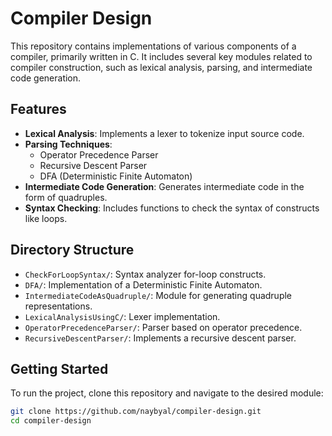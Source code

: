 # Compiler Design

This repository contains implementations of various components of a compiler, primarily written in C. It includes several key modules related to compiler construction, such as lexical analysis, parsing, and intermediate code generation.

## Features

- **Lexical Analysis**: Implements a lexer to tokenize input source code.
- **Parsing Techniques**:
  - Operator Precedence Parser
  - Recursive Descent Parser
  - DFA (Deterministic Finite Automaton)
- **Intermediate Code Generation**: Generates intermediate code in the form of quadruples.
- **Syntax Checking**: Includes functions to check the syntax of constructs like loops.

## Directory Structure

- `CheckForLoopSyntax/`: Syntax analyzer for-loop constructs.
- `DFA/`: Implementation of a Deterministic Finite Automaton.
- `IntermediateCodeAsQuadruple/`: Module for generating quadruple representations.
- `LexicalAnalysisUsingC/`: Lexer implementation.
- `OperatorPrecedenceParser/`: Parser based on operator precedence.
- `RecursiveDescentParser/`: Implements a recursive descent parser.

## Getting Started

To run the project, clone this repository and navigate to the desired module:

```bash
git clone https://github.com/naybyal/compiler-design.git
cd compiler-design
